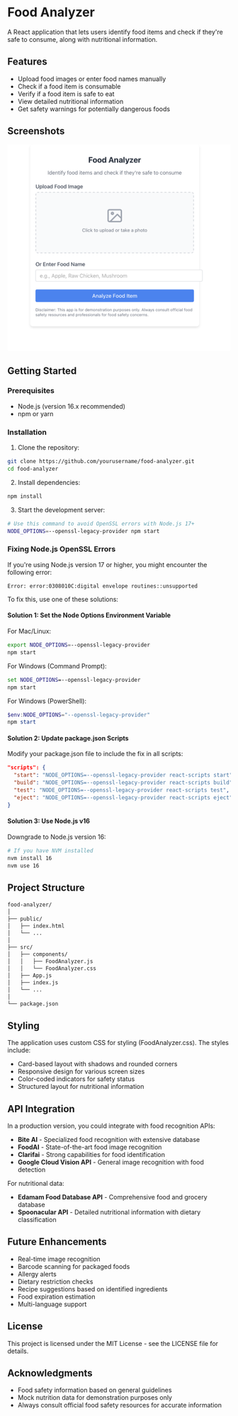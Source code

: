 # Food Analyzer

A React application that lets users identify food items and check if they're safe to consume, along with nutritional information.

## Features

- Upload food images or enter food names manually
- Check if a food item is consumable
- Verify if a food item is safe to eat
- View detailed nutritional information
- Get safety warnings for potentially dangerous foods

## Screenshots

![Food Analyzer App Interface](./public/images/food-analyzer.png)

## Getting Started

### Prerequisites

- Node.js (version 16.x recommended)
- npm or yarn

### Installation

1. Clone the repository:
```bash
git clone https://github.com/yourusername/food-analyzer.git
cd food-analyzer
```

2. Install dependencies:
```bash
npm install
```

3. Start the development server:
```bash
# Use this command to avoid OpenSSL errors with Node.js 17+
NODE_OPTIONS=--openssl-legacy-provider npm start
```

### Fixing Node.js OpenSSL Errors

If you're using Node.js version 17 or higher, you might encounter the following error:
```
Error: error:0308010C:digital envelope routines::unsupported
```

To fix this, use one of these solutions:

#### Solution 1: Set the Node Options Environment Variable

For Mac/Linux:
```bash
export NODE_OPTIONS=--openssl-legacy-provider
npm start
```

For Windows (Command Prompt):
```cmd
set NODE_OPTIONS=--openssl-legacy-provider
npm start
```

For Windows (PowerShell):
```powershell
$env:NODE_OPTIONS="--openssl-legacy-provider"
npm start
```

#### Solution 2: Update package.json Scripts

Modify your package.json file to include the fix in all scripts:
```json
"scripts": {
  "start": "NODE_OPTIONS=--openssl-legacy-provider react-scripts start",
  "build": "NODE_OPTIONS=--openssl-legacy-provider react-scripts build",
  "test": "NODE_OPTIONS=--openssl-legacy-provider react-scripts test",
  "eject": "NODE_OPTIONS=--openssl-legacy-provider react-scripts eject"
}
```

#### Solution 3: Use Node.js v16

Downgrade to Node.js version 16:
```bash
# If you have NVM installed
nvm install 16
nvm use 16
```

## Project Structure

```
food-analyzer/
│
├── public/
│   ├── index.html
│   └── ...
│
├── src/
│   ├── components/
│   │   ├── FoodAnalyzer.js
│   │   └── FoodAnalyzer.css
│   ├── App.js
│   ├── index.js
│   └── ...
│
└── package.json
```

## Styling

The application uses custom CSS for styling (FoodAnalyzer.css). The styles include:

- Card-based layout with shadows and rounded corners
- Responsive design for various screen sizes
- Color-coded indicators for safety status
- Structured layout for nutritional information

## API Integration

In a production version, you could integrate with food recognition APIs:

- **Bite AI** - Specialized food recognition with extensive database
- **FoodAI** - State-of-the-art food image recognition
- **Clarifai** - Strong capabilities for food identification
- **Google Cloud Vision API** - General image recognition with food detection

For nutritional data:
- **Edamam Food Database API** - Comprehensive food and grocery database
- **Spoonacular API** - Detailed nutritional information with dietary classification

## Future Enhancements

- Real-time image recognition
- Barcode scanning for packaged foods
- Allergy alerts
- Dietary restriction checks
- Recipe suggestions based on identified ingredients
- Food expiration estimation
- Multi-language support

## License

This project is licensed under the MIT License - see the LICENSE file for details.

## Acknowledgments

- Food safety information based on general guidelines
- Mock nutrition data for demonstration purposes only
- Always consult official food safety resources for accurate information